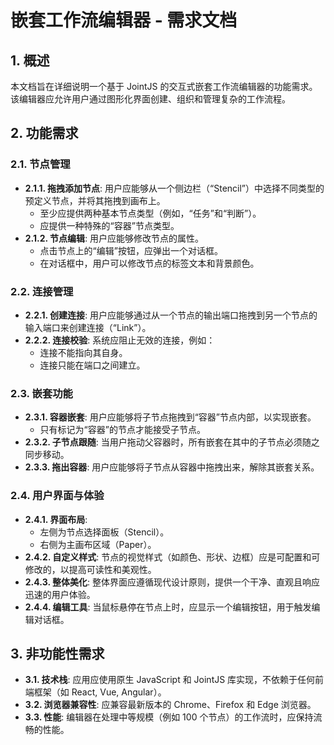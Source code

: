# 嵌套工作流编辑器 - 需求文档

## 1. 概述

本文档旨在详细说明一个基于 JointJS 的交互式嵌套工作流编辑器的功能需求。该编辑器应允许用户通过图形化界面创建、组织和管理复杂的工作流程。

## 2. 功能需求

### 2.1. 节点管理

- **2.1.1. 拖拽添加节点**: 用户应能够从一个侧边栏（“Stencil”）中选择不同类型的预定义节点，并将其拖拽到画布上。
    - 至少应提供两种基本节点类型（例如，“任务”和“判断”）。
    - 应提供一种特殊的“容器”节点类型。
- **2.1.2. 节点编辑**: 用户应能够修改节点的属性。
    - 点击节点上的“编辑”按钮，应弹出一个对话框。
    - 在对话框中，用户可以修改节点的标签文本和背景颜色。

### 2.2. 连接管理

- **2.2.1. 创建连接**: 用户应能够通过从一个节点的输出端口拖拽到另一个节点的输入端口来创建连接（“Link”）。
- **2.2.2. 连接校验**: 系统应阻止无效的连接，例如：
    - 连接不能指向其自身。
    - 连接只能在端口之间建立。

### 2.3. 嵌套功能

- **2.3.1. 容器嵌套**: 用户应能够将子节点拖拽到“容器”节点内部，以实现嵌套。
    - 只有标记为“容器”的节点才能接受子节点。
- **2.3.2. 子节点跟随**: 当用户拖动父容器时，所有嵌套在其中的子节点必须随之同步移动。
- **2.3.3. 拖出容器**: 用户应能够将子节点从容器中拖拽出来，解除其嵌套关系。

### 2.4. 用户界面与体验

- **2.4.1. 界面布局**: 
    - 左侧为节点选择面板（Stencil）。
    - 右侧为主画布区域（Paper）。
- **2.4.2. 自定义样式**: 节点的视觉样式（如颜色、形状、边框）应是可配置和可修改的，以提高可读性和美观性。
- **2.4.3. 整体美化**: 整体界面应遵循现代设计原则，提供一个干净、直观且响应迅速的用户体验。
- **2.4.4. 编辑工具**: 当鼠标悬停在节点上时，应显示一个编辑按钮，用于触发编辑对话框。

## 3. 非功能性需求

- **3.1. 技术栈**: 应用应使用原生 JavaScript 和 JointJS 库实现，不依赖于任何前端框架（如 React, Vue, Angular）。
- **3.2. 浏览器兼容性**: 应兼容最新版本的 Chrome、Firefox 和 Edge 浏览器。
- **3.3. 性能**: 编辑器在处理中等规模（例如 100 个节点）的工作流时，应保持流畅的性能。
